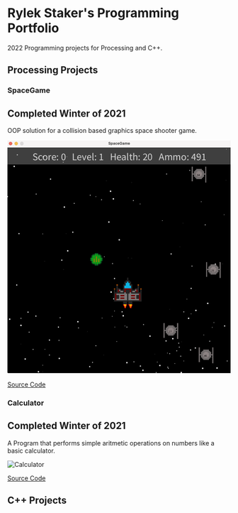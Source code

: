# Rylek Staker's Programming Portfolio

2022 Programming projects for Processing and C++.

## Processing Projects

### SpaceGame

## Completed Winter of 2021

OOP solution for a collision based graphics space shooter game.

![SpaceGame](https://github.com/RylekStaker/programmingportfolio2021-2022/blob/gh-pages/images/SpaceGame.png?raw=true)

[Source Code](https://github.com/RylekStaker/programmingportfolio2021-2022/blob/gh-pages/src/SpaceGame.zip)

### Calculator

## Completed Winter of 2021

A Program that performs simple aritmetic operations on numbers like a basic calculator.

![Calculator]()

[Source Code](https://github.com/RylekStaker/programmingportfolio2021-2022/blob/gh-pages/src/Calculator.zip)

## C++ Projects

